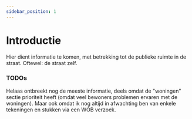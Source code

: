 ```yaml
---
sidebar_position: 1
---
```


# Introductie

Hier dient informatie te komen, met betrekking tot de publieke ruimte in de straat. Oftewel: de straat zelf.


### TODOs

Helaas ontbreekt nog de meeste informatie, deels omdat de "woningen" sectie prioriteit heeft (omdat veel bewoners problemen ervaren met de woningen). Maar ook omdat ik nog altijd in afwachting ben van enkele tekeningen en stukken via een WOB verzoek.
